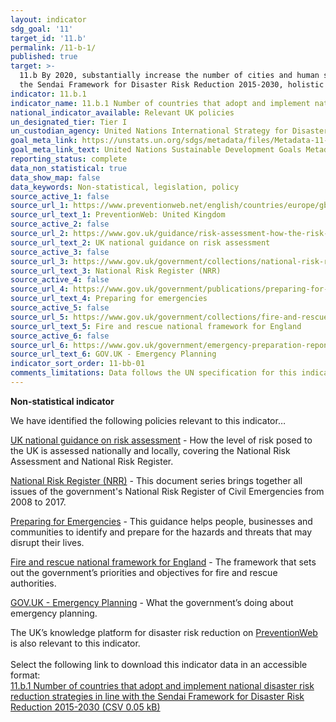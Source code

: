 ```yaml
---
layout: indicator
sdg_goal: '11'
target_id: '11.b'
permalink: /11-b-1/
published: true
target: >-
  11.b By 2020, substantially increase the number of cities and human settlements adopting and implementing integrated policies and plans towards inclusion, resource efficiency, mitigation and adaptation to climate change, resilience to disasters, and develop and implement, in line with
  the Sendai Framework for Disaster Risk Reduction 2015-2030, holistic disaster risk management at all levels
indicator: 11.b.1
indicator_name: 11.b.1 Number of countries that adopt and implement national disaster risk reduction strategies in line with the Sendai Framework for Disaster Risk Reduction 2015-2030
national_indicator_available: Relevant UK policies
un_designated_tier: Tier I
un_custodian_agency: United Nations International Strategy for Disaster Reduction (UNISDR)
goal_meta_link: https://unstats.un.org/sdgs/metadata/files/Metadata-11-0B-01.pdf
goal_meta_link_text: United Nations Sustainable Development Goals Metadata (PDF 4.0 MB)
reporting_status: complete
data_non_statistical: true
data_show_map: false
data_keywords: Non-statistical, legislation, policy
source_active_1: false
source_url_1: https://www.preventionweb.net/english/countries/europe/gbr/
source_url_text_1: PreventionWeb: United Kingdom
source_active_2: false
source_url_2: https://www.gov.uk/guidance/risk-assessment-how-the-risk-of-emergencies-in-the-uk-is-assessed#local-risk-assessment-and-community-risk-registers
source_url_text_2: UK national guidance on risk assessment
source_active_3: false
source_url_3: https://www.gov.uk/government/collections/national-risk-register-of-civil-emergencies
source_url_text_3: National Risk Register (NRR)
source_active_4: false
source_url_4: https://www.gov.uk/government/publications/preparing-for-emergencies/preparing-for-emergencies
source_url_text_4: Preparing for emergencies
source_active_5: false
source_url_5: https://www.gov.uk/government/collections/fire-and-rescue-national-framework-for-england
source_url_text_5: Fire and rescue national framework for England
source_active_6: false
source_url_6: https://www.gov.uk/government/emergency-preparation-reponse-and-recovery
source_url_text_6: GOV.UK - Emergency Planning
indicator_sort_order: 11-bb-01
comments_limitations: Data follows the UN specification for this indicator. This indicator has been identified in collaboration with topic experts.
---
```

**Non-statistical indicator**

We have identified the following policies relevant to this indicator…

[UK national guidance on risk assessment](https://www.gov.uk/guidance/risk-assessment-how-the-risk-of-emergencies-in-the-uk-is-assessed#local-risk-assessment-and-community-risk-registers) - How the level of risk posed to the UK is assessed nationally and locally, covering the National Risk Assessment and National Risk Register.

[National Risk Register (NRR)](https://www.gov.uk/government/collections/national-risk-register-of-civil-emergencies) - This document series brings together all issues of the government's National Risk Register of Civil Emergencies from 2008 to 2017.

[Preparing for Emergencies](https://www.gov.uk/government/publications/preparing-for-emergencies/preparing-for-emergencies) - This guidance helps people, businesses and communities to identify and prepare for the hazards and threats that may disrupt their lives.

[Fire and rescue national framework for England](https://www.gov.uk/government/collections/fire-and-rescue-national-framework-for-england) - The framework that sets out the government’s priorities and objectives for fire and rescue authorities.

[GOV.UK - Emergency Planning](https://www.gov.uk/government/policies/emergency-planning) - What the government’s doing about emergency planning.

The UK’s knowledge platform for disaster risk reduction on [PreventionWeb]( https://www.preventionweb.net/english/countries/europe/gbr/) is also relevant to this indicator.
<br><br> Select the following link to download this indicator data in an accessible format:<br>[11.b.1 Number of countries that adopt and implement national disaster risk reduction strategies in line with the Sendai Framework for Disaster Risk Reduction 2015-2030 (CSV 0.05 kB)](https://sustainabledevelopment-uk.github.io/sdg-data/data/11-b-1.csv)
